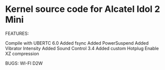 # Kernel source code for Alcatel Idol 2 Mini

FEATURES:

Compile with UBERTC 6.0
Added fsync
Added PowerSuspend
Added Vibrator Intensity
Added Sound Control 3.4
Added custom Hotplug
Enable XZ compression

BUGS:
WI-FI
D2W
